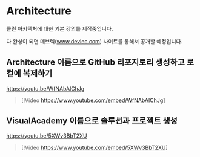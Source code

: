 # Architecture

클린 아키텍처에 대한 기본 강의를 제작중입니다.

다 완성이 되면 데브렉(www.devlec.com) 사이트를 통해서 공개할 예정입니다.

## Architecture 이름으로 GitHub 리포지토리 생성하고 로컬에 복제하기

https://youtu.be/WfNAbAlChJg

> [!Video https://www.youtube.com/embed/WfNAbAlChJg]

## VisualAcademy 이름으로 솔루션과 프로젝트 생성

https://youtu.be/5XWv3BbT2XU

> [!Video https://www.youtube.com/embed/5XWv3BbT2XU]

